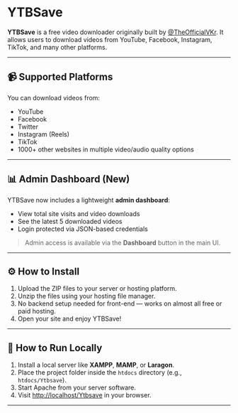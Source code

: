 # YTBSave

**YTBSave** is a free video downloader originally built by [@TheOfficialVKr](https://instagram.com/theofficialvkr). It allows users to download videos from YouTube, Facebook, Instagram, TikTok, and many other platforms.

---

## 📹 Supported Platforms

You can download videos from:

- YouTube
- Facebook
- Twitter
- Instagram (Reels)
- TikTok
- 1000+ other websites in multiple video/audio quality options

---

## 📊 Admin Dashboard (New)

YTBSave now includes a lightweight **admin dashboard**:

- View total site visits and video downloads
- See the latest 5 downloaded videos
- Login protected via JSON-based credentials

> Admin access is available via the **Dashboard** button in the main UI.

---

## ⚙️ How to Install

1. Upload the ZIP files to your server or hosting platform.
2. Unzip the files using your hosting file manager.
3. No backend setup needed for front-end — works on almost all free or paid hosting.
4. Open your site and enjoy YTBSave!

---

## 🔧 How to Run Locally

1. Install a local server like **XAMPP**, **MAMP**, or **Laragon**.
2. Place the project folder inside the `htdocs` directory (e.g., `htdocs/Ytbsave`).
3. Start Apache from your server software.
4. Visit [http://localhost/Ytbsave](http://localhost/Ytbsave) in your browser.

---
